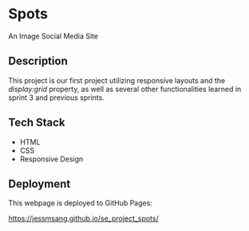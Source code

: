 # Spots

An Image Social Media Site

## Description

This project is our first project utilizing responsive layouts and the _display:grid_ property, as well as several other functionalities learned in sprint 3 and previous sprints.

## Tech Stack

- HTML
- CSS
- Responsive Design

## Deployment

This webpage is deployed to GitHub Pages:

https://jessmsang.github.io/se_project_spots/
